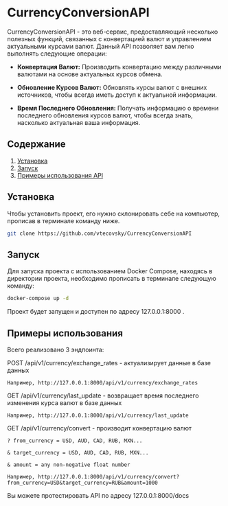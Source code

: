 # CurrencyConversionAPI

CurrencyConversionAPI - это веб-сервис, предоставляющий несколько полезных функций, связанных с конвертацией валют и управлением актуальными курсами валют. Данный API позволяет вам легко выполнять следующие операции:

- **Конвертация Валют:** Производить конвертацию между различными валютами на основе актуальных курсов обмена.

- **Обновление Курсов Валют:** Обновлять курсы валют с внешних источников, чтобы всегда иметь доступ к актуальной информации.

- **Время Последнего Обновления:** Получать информацию о времени последнего обновления курсов валют, чтобы всегда знать, насколько актуальная ваша информация.

## Содержание

1. [Установка](#установка)
2. [Запуск](#запуск)
3. [Примеры использования API](#примеры-использования)

## Установка

Чтобы установить проект, его нужно склонировать себе на компьютер, прописав в терминале команду ниже.
```bash
git clone https://github.com/vtecovsky/CurrencyConversionAPI
```

## Запуск

Для запуска проекта с использованием Docker Compose, находясь в директории проекта, необходимо прописать в терминале следующую команду:   
```bash
docker-compose up -d
```

Проект будет запущен и доступен по адресу 127.0.0.1:8000 .

## Примеры использования

Всего реализовано 3 эндпоинта:

POST /api/v1/currency/exchange_rates - актуализирует данные в базе данных
    
    Например, http://127.0.0.1:8000/api/v1/currency/exchange_rates

GET /api/v1/currency/last_update - возвращает время последнего изменения курса валют в базе данных

    Например, http://127.0.0.1:8000/api/v1/currency/last_update

GET /api/v1/currency/convert - производит конвертацию валют 

    ? from_currency = USD, AUD, CAD, RUB, MXN...
  
    & target_currency = USD, AUD, CAD, RUB, MXN...
  
    & amount = any non-negative float number

    Например, http://127.0.0.1:8000/api/v1/currency/convert?from_currency=USD&target_currency=RUB&amount=1000

Вы можете протестировать API по адресу 127.0.0.1:8000/docs

